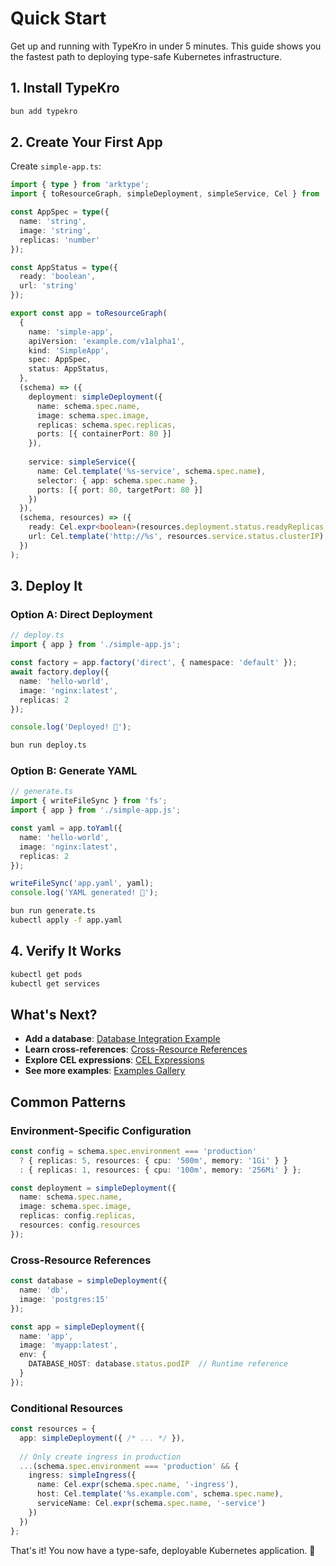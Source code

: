 # Quick Start

Get up and running with TypeKro in under 5 minutes. This guide shows you the fastest path to deploying type-safe Kubernetes infrastructure.

## 1. Install TypeKro

```bash
bun add typekro
```

## 2. Create Your First App

Create `simple-app.ts`:

```typescript
import { type } from 'arktype';
import { toResourceGraph, simpleDeployment, simpleService, Cel } from 'typekro';

const AppSpec = type({
  name: 'string',
  image: 'string',
  replicas: 'number'
});

const AppStatus = type({
  ready: 'boolean',
  url: 'string'
});

export const app = toResourceGraph(
  {
    name: 'simple-app',
    apiVersion: 'example.com/v1alpha1',
    kind: 'SimpleApp',
    spec: AppSpec,
    status: AppStatus,
  },
  (schema) => ({
    deployment: simpleDeployment({
      name: schema.spec.name,
      image: schema.spec.image,
      replicas: schema.spec.replicas,
      ports: [{ containerPort: 80 }]
    }),
    
    service: simpleService({
      name: Cel.template('%s-service', schema.spec.name),
      selector: { app: schema.spec.name },
      ports: [{ port: 80, targetPort: 80 }]
    })
  }),
  (schema, resources) => ({
    ready: Cel.expr<boolean>(resources.deployment.status.readyReplicas, ' > 0'),
    url: Cel.template('http://%s', resources.service.status.clusterIP)
  })
);
```

## 3. Deploy It

### Option A: Direct Deployment

```typescript
// deploy.ts
import { app } from './simple-app.js';

const factory = app.factory('direct', { namespace: 'default' });
await factory.deploy({
  name: 'hello-world',
  image: 'nginx:latest',
  replicas: 2
});

console.log('Deployed! 🚀');
```

```bash
bun run deploy.ts
```

### Option B: Generate YAML

```typescript
// generate.ts
import { writeFileSync } from 'fs';
import { app } from './simple-app.js';

const yaml = app.toYaml({
  name: 'hello-world',
  image: 'nginx:latest',
  replicas: 2
});

writeFileSync('app.yaml', yaml);
console.log('YAML generated! 📄');
```

```bash
bun run generate.ts
kubectl apply -f app.yaml
```

## 4. Verify It Works

```bash
kubectl get pods
kubectl get services
```

## What's Next?

- **Add a database**: [Database Integration Example](../examples/database-app.md)
- **Learn cross-references**: [Cross-Resource References](./cross-references.md)
- **Explore CEL expressions**: [CEL Expressions](./cel-expressions.md)
- **See more examples**: [Examples Gallery](../examples/)

## Common Patterns

### Environment-Specific Configuration

```typescript
const config = schema.spec.environment === 'production' 
  ? { replicas: 5, resources: { cpu: '500m', memory: '1Gi' } }
  : { replicas: 1, resources: { cpu: '100m', memory: '256Mi' } };

const deployment = simpleDeployment({
  name: schema.spec.name,
  image: schema.spec.image,
  replicas: config.replicas,
  resources: config.resources
});
```

### Cross-Resource References

```typescript
const database = simpleDeployment({
  name: 'db',
  image: 'postgres:15'
});

const app = simpleDeployment({
  name: 'app',
  image: 'myapp:latest',
  env: {
    DATABASE_HOST: database.status.podIP  // Runtime reference
  }
});
```

### Conditional Resources

```typescript
const resources = {
  app: simpleDeployment({ /* ... */ }),
  
  // Only create ingress in production
  ...(schema.spec.environment === 'production' && {
    ingress: simpleIngress({
      name: Cel.expr(schema.spec.name, '-ingress'),
      host: Cel.template('%s.example.com', schema.spec.name),
      serviceName: Cel.expr(schema.spec.name, '-service')
    })
  })
};
```

That's it! You now have a type-safe, deployable Kubernetes application. 🎉